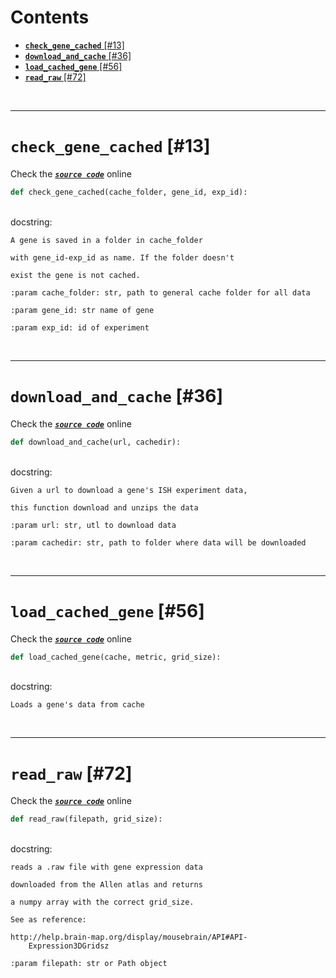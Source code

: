 



Contents
========

* [**`check_gene_cached`** [#13]](#check_gene_cached-13)
* [**`download_and_cache`** [#36]](#download_and_cache-36)
* [**`load_cached_gene`** [#56]](#load_cached_gene-56)
* [**`read_raw`** [#72]](#read_raw-72)


&nbsp;

--------
# **`check_gene_cached`** [#13]
  
Check the [***``source code``***](https://github.com/brainglobe/brainrender/blob/master/brainrender/gene_expression/ge_utils.py#L13) online

```python
def check_gene_cached(cache_folder, gene_id, exp_id):
```

&nbsp;  
docstring:

```text
A gene is saved in a folder in cache_folder

with gene_id-exp_id as name. If the folder doesn't

exist the gene is not cached.

:param cache_folder: str, path to general cache folder for all data

:param gene_id: str name of gene

:param exp_id: id of experiment

```

&nbsp;

--------
# **`download_and_cache`** [#36]
  
Check the [***``source code``***](https://github.com/brainglobe/brainrender/blob/master/brainrender/gene_expression/ge_utils.py#L36) online

```python
def download_and_cache(url, cachedir):
```

&nbsp;  
docstring:

```text
Given a url to download a gene's ISH experiment data,

this function download and unzips the data

:param url: str, utl to download data

:param cachedir: str, path to folder where data will be downloaded

```

&nbsp;

--------
# **`load_cached_gene`** [#56]
  
Check the [***``source code``***](https://github.com/brainglobe/brainrender/blob/master/brainrender/gene_expression/ge_utils.py#L56) online

```python
def load_cached_gene(cache, metric, grid_size):
```

&nbsp;  
docstring:

```text
Loads a gene's data from cache

```

&nbsp;

--------
# **`read_raw`** [#72]
  
Check the [***``source code``***](https://github.com/brainglobe/brainrender/blob/master/brainrender/gene_expression/ge_utils.py#L72) online

```python
def read_raw(filepath, grid_size):
```

&nbsp;  
docstring:

```text
reads a .raw file with gene expression data

downloaded from the Allen atlas and returns

a numpy array with the correct grid_size.

See as reference:

http://help.brain-map.org/display/mousebrain/API#API-
    Expression3DGridsz

:param filepath: str or Path object

```